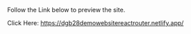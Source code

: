Follow the Link below to preview the site.

Click Here: https://dgb28demowebsitereactrouter.netlify.app/
